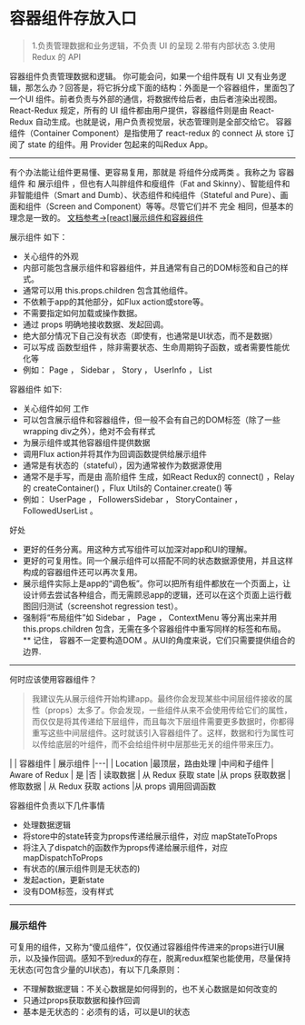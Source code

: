 # 容器组件存放入口

>1.负责管理数据和业务逻辑，不负责 UI 的呈现
2.带有内部状态
3.使用 Redux 的 API

 容器组件负责管理数据和逻辑。
你可能会问，如果一个组件既有 UI 又有业务逻辑，那怎么办？回答是，将它拆分成下面的结构：外面是一个容器组件，里面包了一个UI 组件。前者负责与外部的通信，将数据传给后者，由后者渲染出视图。
React-Redux 规定，所有的 UI 组件都由用户提供，容器组件则是由 React-Redux 自动生成。也就是说，用户负责视觉层，状态管理则是全部交给它。
容器组件（Container Component）是指使用了 react-redux 的 connect 从 store 订阅了 state 的组件。用 Provider 包起来的叫Redux App。

-----------
有个办法能让组件更易懂、更容易复用，那就是 将组件分成两类 。我称之为 容器组件 和 展示组件 ，但也有人叫胖组件和瘦组件（Fat and Skinny）、智能组件和非智能组件（Smart and Dumb）、状态组件和纯组件（Stateful and Pure）、画面和组件（Screen and Component）等等。尽管它们并不 完全 相同，但基本的理念是一致的。
[文档参考->[react]展示组件和容器组件](http://www.tuicool.com/articles/ymEruma)

展示组件 如下：
>
- 关心组件的外观
- 内部可能包含展示组件和容器组件，并且通常有自己的DOM标签和自己的样式。
- 通常可以用 this.props.children 包含其他组件。
- 不依赖于app的其他部分，如Flux action或store等。
- 不需要指定如何加载或操作数据。
- 通过 props 明确地接收数据、发起回调。
- 绝大部分情况下自己没有状态（即使有，也通常是UI状态，而不是数据）
- 可以写成 函数型组件 ，除非需要状态、生命周期钩子函数，或者需要性能优化等
- 例如： Page ， Sidebar ， Story ， UserInfo ， List

容器组件 如下:
>
- 关心组件如何 工作
- 可以包含展示组件和容器组件，但一般不会有自己的DOM标签（除了一些wrapping div之外），绝对不会有样式
- 为展示组件或其他容器组件提供数据
- 调用Flux action并将其作为回调函数提供给展示组件
- 通常是有状态的（stateful），因为通常被作为数据源使用
- 通常不是手写，而是由 高阶组件 生成，如React Redux的 connect() ，Relay的 createContainer() ，Flux Utils的 Container.create() 等
- 例如： UserPage ， FollowersSidebar ， StoryContainer ， FollowedUserList 。

好处
>
- 更好的任务分离。用这种方式写组件可以加深对app和UI的理解。
- 更好的可复用性。同一个展示组件可以搭配不同的状态数据源使用，并且这样构成的容器组件还可以再次复用。
- 展示组件实际上是app的“调色板”。你可以把所有组件都放在一个页面上，让设计师去尝试各种组合，而无需顾忌app的逻辑，还可以在这个页面上运行截图回归测试（screenshot regression test）。
- 强制将“布局组件”如 Sidebar ， Page ， ContextMenu 等分离出来并用 this.props.children 包含，无需在多个容器组件中重写同样的标签和布局。
**  记住， 容器不一定要构造DOM 。从UI的角度来说，它们只需要提供组合的边界.
--------

何时应该使用容器组件？
> 我建议先从展示组件开始构建app。最终你会发现某些中间层组件接收的属性（props）太多了。你会发现，一些组件从来不会使用传给它们的属性，而仅仅是将其传递给下层组件，而且每次下层组件需要更多数据时，你都得重写这些中间层组件。这时就该引入容器组件了。这样，数据和行为属性可以传给底层的叶组件，而不会给组件树中层那些无关的组件带来压力。

|   |	容器组件 | 展示组件
|---|
| Location	  |最顶层，路由处理  |中间和子组件
| Aware of Redux	  |	是  |否
| 读取数据	  |	从 Redux 获取 state  |从 props 获取数据
| 修取数据	  |	从 Redux 获取 actions  |从 props 调用回调函数

容器组件负责以下几件事情
>
- 处理数据逻辑
- 将store中的state转变为props传递给展示组件，对应 mapStateToProps
- 将注入了dispatch的函数作为props传递给展示组件，对应 mapDispatchToProps
- 有状态的(展示组件则是无状态的)
- 发起action，更新state
- 没有DOM标签，没有样式

----
### 展示组件
可复用的组件，又称为“傻瓜组件”，仅仅通过容器组件传进来的props进行UI展示，以及操作回调。感知不到redux的存在，脱离redux框架也能使用，尽量保持无状态(可包含少量的UI状态)，有以下几条原则：
>
- 不理解数据逻辑：不关心数据是如何得到的，也不关心数据是如何改变的
- 只通过props获取数据和操作回调
- 基本是无状态的：必须有的话，可以是UI的状态
